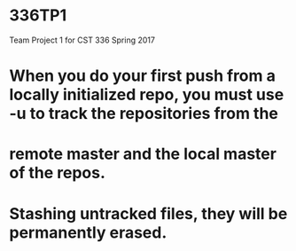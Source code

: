 # 336TP1
Team Project 1 for CST 336 Spring 2017


# When you do your first push from a locally initialized repo, you must use -u to track the repositories from the
# remote master and the local master of the repos. 
# Stashing untracked files, they will be permanently erased.
